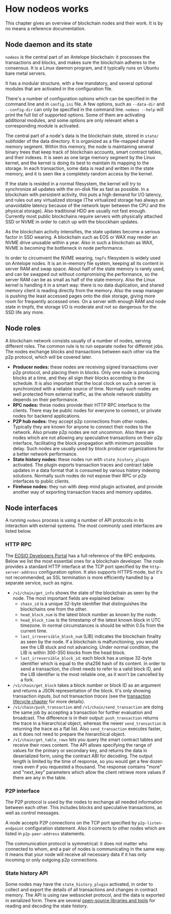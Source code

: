 # How nodeos works

This chapter gives an overview of blockchain nodes and their work. It is by no means a reference documentation.&#x20;

## Node daemon and its state

`nodeos` is the central part of an Antelope blockchain: it processes the transactions and blocks, and makes sure the blockchain adheres to the consensus. It is a Linux daemon program, and it typically runs on Ubuntu bare metal servers.

It has a modular structure, with a few mandatory, and several optional modules that are activated in the configuration file.

There's a number of configuration options which can be specified in the command line and in `config.ini` file. A few options, such as `--data-dir` and `--config-dir` can only be specified in the command line. `nodeos --help` will print the full list of supported options. Some of them are activating additional modules, and some options are only relevant when a corresponding module is activated.

The central part of a node's data is the blockchain state, stored in `state/` subfolder of the data directory. It is organized as a file-mapped shared memory segment. Within this memory, the node is maintaining several binary trees that keep track of blockchain accounts, smart contract tables, and their indexes. It is seen as one large memory segment by the Linux kernel, and the kernel is doing its best to maintain its mapping to the storage. In each transaction, some data is read and written in the state memory, and it is seen like a completely random access by the kernel.&#x20;

If the state is resided in a normal filesystem, the kernel will try to synchronize all updates with the on-disk file as fast as possible. In a blockchain with persistent activity, this puts a high demand for I/O latency, and rules out any virtualized storage (The virtualized storage has always an unavoidable latency because of the network layer between the CPU and the physical storage). Also traditional HDD are usually not fast enough. Currently most public blockchains require servers with physically attached SSD or NVME in order to catch up with the blocckhain updates.

As the blockchain activity intensifies, the state updates become a serious factor in SSD wearing. A blockchain such as EOS or WAX may render an NVME drive unusable within a year. Also in such a blockchain as WAX, NVME is becoming the bottleneck in node performance.

In order to circumvent the NVME wearing, `tmpfs` filesystem is widely used on Antelope nodes. It is an in-memory file system, keeping all its content in server RAM and swap space. About half of the state memory is rarely used, and can be swapped out without compromising the performance, so the server RAM can be as small as half of the state memory. Also the Linux kernel is handling it in a smart way: there is no data duplication, and shared memory client is reading directly from the memory. Also the swap manager is pushing the least accessed pages onto the disk storage, giving more room for frequently accessed ones. On a server with enough RAM and node state in tmpfs, the storage I/O is moderate and not so dangerous for the SSD life any more.

## Node roles

A blockchain network consists usually of a number of nodes, serving different roles. The common rule is to run separate nodes for different jobs. The nodes exchange blocks and transactions between each other via the p2p protocol, which will be covered later.

* **Producer nodes:** these nodes are receiving signed transactions over p2p protocol, and placing them in blocks. Only one node is producing blocks at a time, and they all sign their blocks according to the schedule. It is also important that the local clock on such a server is synchronized with a reliable source of time. Normally such nodes are well protected from external traffic, as the whole network stability depends on their performance.
* **RPC nodes:** these nodes provide their HTTP RPC interface to the clients. There may be public nodes for everyone to connect, or private nodes for backend applications.
* **P2P hub nodes:** they accept p2p connections from other nodes. Typically they are known for anyone to connect their nodes to the network. Also private p2p nodes are not uncommon. Also there are nodes which are not allowing any speculative transactions on their p2p interface, facilitating the block propagation with minimum possible delay. Such nodes are usually used by block producer organizations for a better network performance.
* **State history nodes:** these nodes run with `state_history_plugin` activated. The plugin exports transaction traces and contract table updates in a data format that is consumed by various history indexing solutions. Normally such nodes do not expose their RPC or p2p interfaces to public clients.
* **Firehose nodes:** they run with deep mind plugin activated, and provide another way of exporting transaction traces and memory updates.

## Node interfaces

A running `nodeos` process is using a number of API protocols in its interaction with external systems. The most commonly used interfaces are listed below.

### HTTP RPC

The [EOSIO Developers Portal](https://developers.eos.io/welcome/latest/reference/index) has a full reference of the RPC endpoints. Below we list the most essential ones for a blockchain developer. The node provides a standard HTTP interface at the TCP port specified by the `http-server-address` configuration option. It also supports HTTPS mode, but it's not recommended, as SSL termination is more efficiently handled by a separate service, such as nginx.

* `/v1/chain/get_info` shows the state of the blockchain as seen by the node. The most important fields are explained below:
  * `chain_id` is a unique 32-byte identifier that distinguishes the blockchains one from the other.
  * `head_block_num` is the latest block number as known by the node.
  * `head_block_time` is the timestamp of the latest known block in UTC timezone. In normal circumstances is should be within 0.5s from the current time.
  * `last_irreversible_block_num` (LIB) indicates the blockchain finality as seen by the node. If a blockchain is malfunctioning, you would see the LIB stuck and not advancing. Under normal condition, the LIB is within 300-350 blocks from the head block.&#x20;
  * `last_irreversible_block_id`: each block has a unique 32-byte identifier which is equal to the sha256 hash of its content. In order to send a transaction, the clinet needs to refer to a valid block ID, and the LIB identifier is the most reliable one, as it won't be cancelled by a fork.
* `/v1/chain/get_block` takes a block number or block ID as an argument and returns a JSON representation of the block. It's only showing transaction _inputs_, but not transaction _traces_ (see the [transaction lifecycle chapter](life-cycle-of-a-transaction.md) for more details).
* `/v1/chain/push_transaction` and `/v1/chain/send_transaction` are doing the same job by accepting a transaction for further evaluation and broadcast. The difference is in their output: `push_transaction` returns the trace in a hierarchical object, whereas the newer `send_transaction` is returning the trace as a flat list. Also `send_transaction`  executes faster, as it does not need to prepare the hierarchical object.&#x20;
* `/v1/chain/get_table_rows` lets you query the smart contract tables and receive their rows content. The API allows specifying the range of values for the primary or secondary key, and returns the data in deserialized form, using the contract ABI for decoding. The output length is limited by the time of response, so you would get a few dozen rows even if you requested a thousand. The response contains "more" and "next\_key" parameters which allow the client retrieve more values if there are any in the table.

### P2P interface

The P2P protocol is used by the nodes to exchange all needed information between each other. This includes blocks and speculative transactions, as well as control messages.

A node accepts P2P connections on the TCP port specified by `p2p-listen-endpoint` configuration statement. Also it connects to other nodes which are listed in `p2p-peer-address` statements.

The communication protocol is symmetrical: it does not matter who connected to whom, and a pair of nodes is communicating in the same way. It means that your node will receive all necessary data if it has only incoming or only outgoing p2p connections.

### State history API

Some nodes may have the `state_history_plugin` activated, in order to collect and export the details of all transactions and changes in contract memory. The API is using raw websocket protocol, and the data is exported in serialized form. There are several [open-source libraries and tools](https://cc32d9.medium.com/history-and-notifications-in-eosio-blockchain-8255194af93) for reading and decoding the state history.&#x20;
